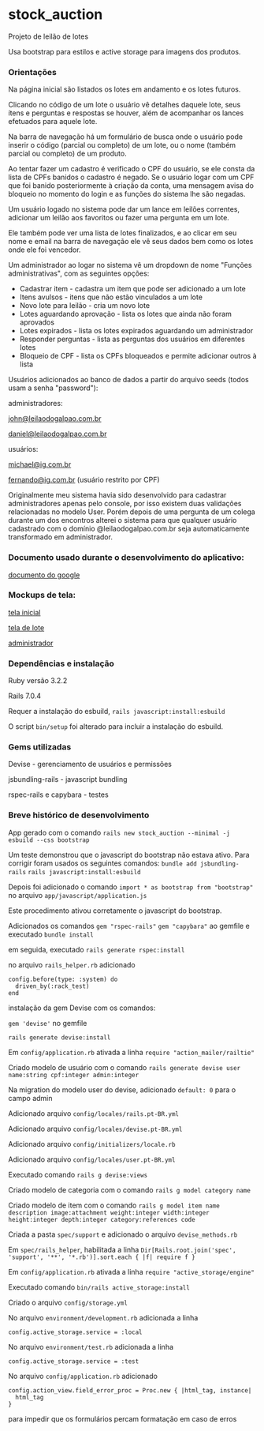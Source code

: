 # stock_auction

Projeto de leilão de lotes

Usa bootstrap para estilos e active storage para imagens dos produtos.

### Orientações

Na página inicial são listados os lotes em andamento e os lotes futuros.

Clicando no código de um lote o usuário vê detalhes daquele lote, seus ítens e perguntas e respostas se houver, além de acompanhar os lances efetuados para aquele lote.

Na barra de navegação há um formulário de busca onde o usuário pode inserir o código (parcial ou completo) de um lote, ou o nome (também parcial ou completo) de um produto.

Ao tentar fazer um cadastro é verificado o CPF do usuário, se ele consta da lista de CPFs banidos o cadastro é negado. Se o usuário logar com um CPF que foi banido posteriormente à criação da conta, uma mensagem avisa do bloqueio no momento do login e as funções do sistema lhe são negadas.

Um usuário logado no sistema pode dar um lance em leilões correntes, adicionar um leilão aos favoritos ou fazer uma pergunta em um lote.

Ele também pode ver uma lista de lotes finalizados, e ao clicar em seu nome e email na barra de navegação ele vê seus dados bem como os lotes onde ele foi vencedor.

Um administrador ao logar no sistema vê um dropdown de nome "Funções administrativas", com as seguintes opções:

* Cadastrar item - cadastra um item que pode ser adicionado a um lote
* Itens avulsos - itens que não estão vinculados a um lote
* Novo lote para leilão - cria um novo lote
* Lotes aguardando aprovação - lista os lotes que ainda não foram aprovados
* Lotes expirados - lista os lotes expirados aguardando um administrador
* Responder perguntas - lista as perguntas dos usuários em diferentes lotes
* Bloqueio de CPF - lista os CPFs bloqueados e permite adicionar outros à lista

Usuários adicionados ao banco de dados a partir do arquivo seeds (todos usam a senha "password"):

administradores:

john@leilaodogalpao.com.br

daniel@leilaodogalpao.com.br

usuários:

michael@ig.com.br

fernando@ig.com.br (usuário restrito por CPF)

Originalmente meu sistema havia sido desenvolvido para cadastrar administradores apenas pelo console, por isso existem duas validações relacionadas no modelo User. Porém depois de uma pergunta de um colega durante um dos encontros alterei o sistema para que qualquer usuário cadastrado com o domínio @leilaodogalpao.com.br seja automaticamente transformado em administrador.



### Documento usado durante o desenvolvimento do aplicativo:
[documento do google](https://docs.google.com/document/d/1nbUgFEDsCoDWohQGvsMc1p699bbuLrHR4jbBfwN2npI/edit?usp=sharing)

### Mockups de tela:
[tela inicial](https://excalidraw.com/#json=qnHL3yEYa4TwYO1UeC8ur,MU5dxEDRSWSjo2gHNaajQA)

[tela de lote](https://excalidraw.com/#json=P427IC1ZGvr1TUzyztIq7,mvG10dgt5NOg71IH5_WQBQ)

[administrador](https://excalidraw.com/#json=c-x-uycNkM0vhZrOCfdgv,de__sAKWHWzevRJb9RWD7Q)


### Dependências e instalação

Ruby versão 3.2.2

Rails 7.0.4

Requer a instalação do esbuild, `rails javascript:install:esbuild`

O script `bin/setup` foi alterado para incluir a instalação do esbuild.

### Gems utilizadas

Devise - gerenciamento de usuários e permissões

jsbundling-rails - javascript bundling

rspec-rails e capybara - testes


### Breve histórico de desenvolvimento

App gerado com o comando `rails new stock_auction --minimal -j esbuild --css bootstrap`

Um teste demonstrou que o javascript do bootstrap não estava ativo. Para corrigir foram usados os seguintes comandos:
`bundle add jsbundling-rails`
`rails javascript:install:esbuild`

Depois foi adicionado o comando
`import * as bootstrap from "bootstrap"`
no arquivo `app/javascript/application.js`

Este procedimento ativou corretamente o javascript do bootstrap.

Adicionados os comandos
`gem "rspec-rails"`
`gem "capybara"`
ao gemfile e executado `bundle install`

em seguida, executado `rails generate rspec:install`

no arquivo `rails_helper.rb` adicionado
```
config.before(type: :system) do
  driven_by(:rack_test)
end
```

instalação da gem Devise com os comandos:

`gem 'devise'` no gemfile

`rails generate devise:install`

Em `config/application.rb` ativada a linha
`require "action_mailer/railtie"`

Criado modelo de usuário com o comando
`rails generate devise user name:string cpf:integer admin:integer`

Na migration do modelo user do devise, adicionado `default: 0` para o campo admin

Adicionado arquivo `config/locales/rails.pt-BR.yml`

Adicionado arquivo `config/locales/devise.pt-BR.yml`

Adicionado arquivo `config/initializers/locale.rb`

Adicionado arquivo `config/locales/user.pt-BR.yml`

Executado comando `rails g devise:views`

Criado modelo de categoria com o comando
`rails g model category name`

Criado modelo de item com o comando
`rails g model item name description image:attachment weight:integer width:integer height:integer depth:integer category:references code`

Criada a pasta `spec/support` e adicionado o arquivo `devise_methods.rb`

Em `spec/rails_helper`, habilitada a linha
`Dir[Rails.root.join('spec', 'support', '**', '*.rb')].sort.each { |f| require f }`

Em `config/application.rb` ativada a linha
`require "active_storage/engine"`

Executado comando `bin/rails active_storage:install`

Criado o arquivo `config/storage.yml`

No arquivo `environment/development.rb` adicionada a linha

`config.active_storage.service = :local`

No arquivo `environment/test.rb` adicionada a linha

`config.active_storage.service = :test`

No arquivo `config/application.rb` adicionado

```
config.action_view.field_error_proc = Proc.new { |html_tag, instance|
  html_tag
}
```
para impedir que os formulários percam formatação em caso de erros
